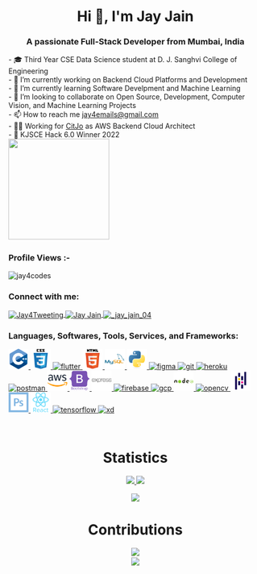 <p>
  <h1 align="center">Hi 👋, I'm Jay Jain</h1>
  <h3 align="center">A passionate Full-Stack Developer from Mumbai, India</h3>
  <p align="left">
    - 🎓 Third Year CSE Data Science student at D. J. Sanghvi College of Engineering<br>
    - 🔭 I’m currently working on Backend Cloud Platforms and Development<br>
    - 🌱 I’m currently learning Software Develpment and Machine Learning<br>
    - 👯 I’m looking to collaborate on Open Source, Development, Computer Vision, and Machine Learning Projects<br>
    - 📫 How to reach me <a href="mailto:jay4emails@gmail.com" target="_blank">jay4emails@gmail.com</a><br>
    - 👨‍💻 Working for <a href="https://www.citjo.in" target="blank">CitJo</a> as AWS Backend Cloud Architect<br>
    - 🥇 KJSCE Hack 6.0 Winner 2022<br>
    <img src="https://github.com/Adam-pw/Adam-pw/blob/main/animation_500_kxa883sd.gif" width="200" height="200"/>
  </p>
  <p align="right"> 
      <h3>Profile Views :-</h3>
      <img src="https://komarev.com/ghpvc/?username=jay4codes&label=Profile%20views&color=0e75b6&style=flat" alt="jay4codes" /> 
  </p>
  <p align="left">
    <h3>Connect with me:</h3>
    <a href="https://twitter.com/Jay4Tweeting" target="_blank">
      <img 
        align="center" 
        src="https://raw.githubusercontent.com/rahuldkjain/github-profile-readme-generator/master/src/images/icons/Social/twitter.svg" 
        alt="Jay4Tweeting" 
        height="30" 
        width="40" />
    </a>
    <a href="https://www.linkedin.com/in/jay-jain-a9bb12200/" target="_blank">
      <img 
        align="center" 
        src="https://raw.githubusercontent.com/rahuldkjain/github-profile-readme-generator/master/src/images/icons/Social/linked-in-alt.svg" 
        alt="Jay Jain" 
        height="30" 
        width="40" />
    </a>
    <a href="https://www.instagram.com/_jay_jain_04/" target="_blank">
      <img 
        align="center" 
        src="https://raw.githubusercontent.com/rahuldkjain/github-profile-readme-generator/master/src/images/icons/Social/instagram.svg" 
        alt="_jay_jain_04" 
        height="30" 
        width="40" />
    </a>
  </p>

  <p align="left">
    <h3>Languages, Softwares, Tools, Services, and Frameworks:</h3>
    <a href="https://www.w3schools.com/cpp/" target="_blank">
      <img src="https://raw.githubusercontent.com/devicons/devicon/master/icons/cplusplus/cplusplus-original.svg" alt="cplusplus" width="40" height="40"/> 
    </a>
    <a href="https://www.w3schools.com/css/" target="_blank">
      <img src="https://raw.githubusercontent.com/devicons/devicon/master/icons/css3/css3-original-wordmark.svg" alt="css3" width="40" height="40"/>
    </a> 
    <a href="https://flutter.dev" target="_blank"> 
      <img src="https://www.vectorlogo.zone/logos/flutterio/flutterio-icon.svg" alt="flutter" width="40" height="40"/> 
    </a> 
    <a href="https://www.w3.org/html/" target="_blank"> 
      <img src="https://raw.githubusercontent.com/devicons/devicon/master/icons/html5/html5-original-wordmark.svg" alt="html5" width="40" height="40"/> 
    </a>
    <a href="https://www.mysql.com/" target="_blank">
      <img src="https://raw.githubusercontent.com/devicons/devicon/master/icons/mysql/mysql-original-wordmark.svg" alt="mysql" width="40" height="40"/>
    </a>
    <a href="https://www.python.org" target="_blank">
      <img src="https://raw.githubusercontent.com/devicons/devicon/master/icons/python/python-original.svg" alt="python" width="40" height="40"/>
    </a>
    <a href="https://www.figma.com/" target="_blank" rel="noreferrer">
      <img src="https://www.vectorlogo.zone/logos/figma/figma-icon.svg" alt="figma" width="40" height="40"/> 
    </a> 
    <a href="https://git-scm.com/" target="_blank" rel="noreferrer">
      <img src="https://www.vectorlogo.zone/logos/git-scm/git-scm-icon.svg" alt="git" width="40" height="40"/>
    </a> 
    <a href="https://heroku.com" target="_blank" rel="noreferrer">
      <img src="https://www.vectorlogo.zone/logos/heroku/heroku-icon.svg" alt="heroku" width="40" height="40"/>
    </a>
    <a href="https://postman.com" target="_blank" rel="noreferrer">
      <img src="https://www.vectorlogo.zone/logos/getpostman/getpostman-icon.svg" alt="postman" width="40" height="40"/>
    </a>
    <a href="https://aws.amazon.com" target="_blank" rel="noreferrer">
      <img src="https://raw.githubusercontent.com/devicons/devicon/master/icons/amazonwebservices/amazonwebservices-original-wordmark.svg" alt="aws" width="40" height="40"/> 
    </a> 
    <a href="https://getbootstrap.com" target="_blank" rel="noreferrer">
      <img src="https://raw.githubusercontent.com/devicons/devicon/master/icons/bootstrap/bootstrap-plain-wordmark.svg" alt="bootstrap" width="40" height="40"/>
    </a>
    <a href="https://expressjs.com" target="_blank" rel="noreferrer">
      <img src="https://raw.githubusercontent.com/devicons/devicon/master/icons/express/express-original-wordmark.svg" alt="express" width="40" height="40"/>
    </a>
    <a href="https://firebase.google.com/" target="_blank" rel="noreferrer">
      <img src="https://www.vectorlogo.zone/logos/firebase/firebase-icon.svg" alt="firebase" width="40" height="40"/> 
    </a>
    <a href="https://cloud.google.com" target="_blank" rel="noreferrer">
      <img src="https://www.vectorlogo.zone/logos/google_cloud/google_cloud-icon.svg" alt="gcp" width="40" height="40"/>
    </a>
    <a href="https://nodejs.org" target="_blank" rel="noreferrer"> 
      <img src="https://raw.githubusercontent.com/devicons/devicon/master/icons/nodejs/nodejs-original-wordmark.svg" alt="nodejs" width="40" height="40"/>
    </a>
    <a href="https://opencv.org/" target="_blank" rel="noreferrer">
      <img src="https://www.vectorlogo.zone/logos/opencv/opencv-icon.svg" alt="opencv" width="40" height="40"/>
    </a>
    <a href="https://pandas.pydata.org/" target="_blank" rel="noreferrer">
      <img src="https://raw.githubusercontent.com/devicons/devicon/2ae2a900d2f041da66e950e4d48052658d850630/icons/pandas/pandas-original.svg" alt="pandas" width="40" height="40"/>
    </a>
    <a href="https://www.photoshop.com/en" target="_blank" rel="noreferrer">
      <img src="https://raw.githubusercontent.com/devicons/devicon/master/icons/photoshop/photoshop-line.svg" alt="photoshop" width="40" height="40"/>
    </a>
    <a href="https://reactjs.org/" target="_blank" rel="noreferrer">
      <img src="https://raw.githubusercontent.com/devicons/devicon/master/icons/react/react-original-wordmark.svg" alt="react" width="40" height="40"/>
    </a> 
    <a href="https://www.tensorflow.org" target="_blank" rel="noreferrer">
      <img src="https://www.vectorlogo.zone/logos/tensorflow/tensorflow-icon.svg" alt="tensorflow" width="40" height="40"/>
    </a>
    <a href="https://www.adobe.com/products/xd.html" target="_blank" rel="noreferrer"> 
      <img src="https://cdn.worldvectorlogo.com/logos/adobe-xd.svg" alt="xd" width="40" height="40"/> 
    </a>
  </p>
  <br>

  <h1 align="center"> Statistics</h1>
  <p align="center">
    <a href="https://github.com/jay4codes/github-readme-stats">
      <img src="https://github-readme-stats.vercel.app/api?username=jay4codes&show_icons=true&bg_color=0d1117&text_color=40cfcd&border_color=444" height="165">
    </a>
    <a href="https://github.com/jay4codes/github-readme-stats">
      <img src="https://github-readme-stats.vercel.app/api/top-langs/?username=jay4codes&layout=compact&bg_color=0d1117&text_color=40cfcd&border_color=444"  height="165">
    </a>
    <div align="center">
      <img src="https://github-profile-trophy.vercel.app/?username=jay4codes&column=6&theme=onedark" align="center"/>
    </div>
  </p>

  <h1 align="center"> Contributions</h1>
  <p align="center">
    <a href="https://git.io/streak-stats" align="middle">
      <img src="http://github-readme-streak-stats.herokuapp.com?user=jay4codes&theme=react&background=0d1117&border=666">
    </a>
    <br>
    <a href="https://github.com/jay4codes/github-readme-activity-graph">
      <img src="https://activity-graph.herokuapp.com/graph?username=jay4codes&theme=react-dark&hide_border=true">
    </a>
  </p>
</p>
